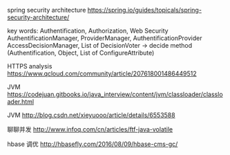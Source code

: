 spring security architecture
https://spring.io/guides/topicals/spring-security-architecture/

key words:
Authentification, Authorization, Web Security
AuthentificationManager, ProviderManager, AuthentificationProvider
AccessDecisionManager, List of DecisionVoter -> decide method (Authentification, Object, List of ConfigureAttribute)


HTTPS analysis
https://www.qcloud.com/community/article/207618001486449512

JVM
https://codejuan.gitbooks.io/java_interview/content/jvm/classloader/classloader.html

JVM
http://blog.csdn.net/xieyuooo/article/details/6553588

聊聊并发
http://www.infoq.com/cn/articles/ftf-java-volatile

hbase 调优
http://hbasefly.com/2016/08/09/hbase-cms-gc/

